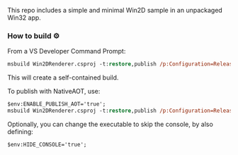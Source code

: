 This repo includes a simple and minimal Win2D sample in an unpackaged Win32 app.

### How to build ⚙️

From a VS Developer Command Prompt:

```ps
msbuild Win2DRenderer.csproj -t:restore,publish /p:Configuration=Release /p:Platform=x64 /p:PublishSingleFile=True /p:SelfContained=True /p:PublishTrimmed=True /p:RuntimeIdentifier=win10-x64
```

This will create a self-contained build.

To publish with NativeAOT, use:

```ps
$env:ENABLE_PUBLISH_AOT='true';
msbuild Win2DRenderer.csproj -t:restore,publish /p:Configuration=Release /p:Platform=x64 /p:RuntimeIdentifier=win10-x64
```

Optionally, you can change the executable to skip the console, by also defining:

```ps
$env:HIDE_CONSOLE='true';
```
